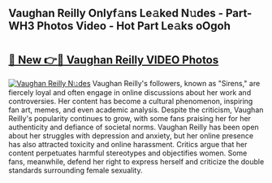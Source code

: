 ## Vaughan Reilly Onlyf𝚊ns Le𝚊ked N𝚞des - Part-WH3 Photos Video - Hot Part Le𝚊ks oOgoh

# <h2><a href="http://ab51627.deff.icu/?id=Vaughan+Reilly">🔗 New 👉🔴 Vaughan Reilly VIDEO Photos</a></h2>

[![Vaughan Reilly N𝚞des](https://i.imgur.com/rIISA9y.gif)](http://ab51627.deff.icu/?id=Vaughan+Reilly)
Vaughan Reilly's followers, known as "Sirens," are fiercely loyal and often engage in online discussions about her work and controversies. Her content has become a cultural phenomenon, inspiring fan art, memes, and even academic analysis. Despite the criticism, Vaughan Reilly's popularity continues to grow, with some fans praising her for her authenticity and defiance of societal norms. Vaughan Reilly has been open about her struggles with depression and anxiety, but her online presence has also attracted toxicity and online harassment. Critics argue that her content perpetuates harmful stereotypes and objectifies women. Some fans, meanwhile, defend her right to express herself and criticize the double standards surrounding female sexuality.
